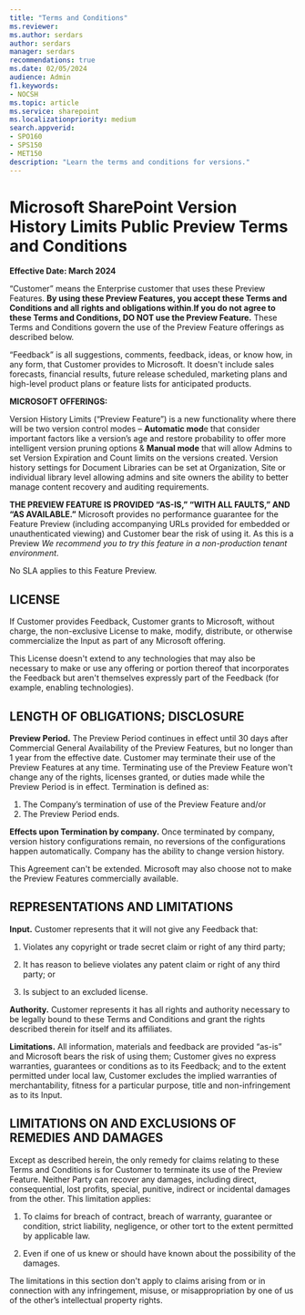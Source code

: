```yaml
---
title: "Terms and Conditions"
ms.reviewer: 
ms.author: serdars
author: serdars
manager: serdars
recommendations: true
ms.date: 02/05/2024
audience: Admin
f1.keywords:
- NOCSH
ms.topic: article
ms.service: sharepoint
ms.localizationpriority: medium
search.appverid:
- SPO160
- SPS150
- MET150
description: "Learn the terms and conditions for versions."
---
```


# Microsoft SharePoint Version History Limits Public Preview Terms and Conditions

**Effective Date: March 2024** 

“Customer” means the Enterprise customer that uses these Preview Features.
**By using these Preview Features, you accept these Terms and Conditions and all rights and obligations within**.**If you do not agree to these Terms and Conditions, DO NOT use the Preview Feature.** These Terms and Conditions govern the use of the Preview Feature offerings as described below.

“Feedback” is all suggestions, comments, feedback, ideas, or know how, in any form, that Customer provides to Microsoft.  It doesn't include sales forecasts, financial results, future release scheduled, marketing plans and high-level product plans or feature lists for anticipated products.

**MICROSOFT OFFERINGS:**  

Version History Limits (“Preview Feature”) is a new functionality where there will be two version control modes – **Automatic mod**e that consider important factors like a version’s age and restore probability to offer more intelligent version pruning options & **Manual mode** that will allow Admins to set Version Expiration and Count limits on the versions created. Version history settings for Document Libraries can be set at Organization, Site or individual library level allowing admins and site owners the ability to better manage content recovery and auditing requirements.  

**THE PREVIEW FEATURE IS PROVIDED “AS-IS,” “WITH ALL FAULTS,” AND “AS AVAILABLE.”**  Microsoft provides no performance guarantee for the Feature Preview (including accompanying URLs provided for embedded or unauthenticated viewing) and Customer bear the risk of using it. As this is a Preview *We recommend you to try this feature in a non-production tenant environment*.

No SLA applies to this Feature Preview.

## LICENSE

If Customer provides Feedback, Customer grants to Microsoft, without charge, the non-exclusive License to make, modify, distribute, or otherwise commercialize the Input as part of any Microsoft offering.

This License doesn't extend to any technologies that may also be necessary to make or use any offering or portion thereof that incorporates the Feedback but aren't themselves expressly part of the Feedback (for example, enabling technologies).

## LENGTH OF OBLIGATIONS; DISCLOSURE

**Preview Period.** The Preview Period continues in effect until 30 days after Commercial General Availability of the Preview Features, but no longer than 1 year from the effective date. Customer may terminate their use of the Preview Features at any time. Terminating use of the Preview Feature won't change any of the rights, licenses granted, or duties made while the Preview Period is in effect. Termination is defined as:

1. The Company’s termination of use of the Preview Feature and/or
1. The Preview Period ends.

**Effects upon Termination by company.** Once terminated by company, version history configurations remain, no reversions of the configurations happen automatically.   Company has the ability to change version history.

This Agreement can't be extended. Microsoft may also choose not to make the Preview Features commercially available.

## REPRESENTATIONS AND LIMITATIONS

**Input.** Customer represents that it will not give any Feedback that:

1. Violates any copyright or trade secret claim or right of any third party; 

1. It has reason to believe violates any patent claim or right of any third party; or

1. Is subject to an excluded license.

**Authority.** Customer represents it has all rights and authority necessary to be legally bound to these Terms and Conditions and grant the rights described therein for itself and its affiliates.  

**Limitations.** All information, materials and feedback are provided “as-is” and Microsoft bears the risk of using them; Customer gives no express warranties, guarantees or conditions as to its Feedback; and to the extent permitted under local law, Customer excludes the implied warranties of merchantability, fitness for a particular purpose, title and non-infringement as to its Input.

## LIMITATIONS ON AND EXCLUSIONS OF REMEDIES AND DAMAGES

Except as described herein, the only remedy for claims relating to these Terms and Conditions is for Customer to terminate its use of the Preview Feature. Neither Party can recover any damages, including direct, consequential, lost profits, special, punitive, indirect or incidental damages from the other. This limitation applies:

1. To claims for breach of contract, breach of warranty, guarantee or condition, strict liability, negligence, or other tort to the extent permitted by applicable law.

1. Even if one of us knew or should have known about the possibility of the damages.

The limitations in this section don't apply to claims arising from or in connection with any infringement, misuse, or misappropriation by one of us of the other’s intellectual property rights.
